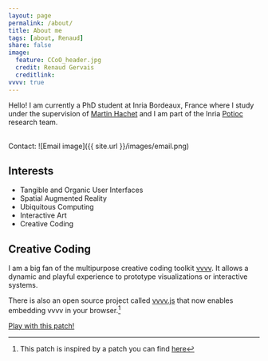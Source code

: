 ```yaml
---
layout: page
permalink: /about/
title: About me
tags: [about, Renaud]
share: false
image:
  feature: CCoO_header.jpg
  credit: Renaud Gervais
  creditlink: 
vvvv: true
---
```


Hello! I am currently a PhD student at Inria Bordeaux, France where I study under the supervision of [Martin Hachet](http://www.labri.fr/perso/hachet/) and I am part of the Inria [Potioc](http://team.inria.fr/potioc/) research team.

<br>
Contact: ![Email image]({{ site.url }}/images/email.png)

## Interests

* Tangible and Organic User Interfaces
* Spatial Augmented Reality
* Ubiquitous Computing
* Interactive Art
* Creative Coding

## Creative Coding
I am a big fan of the multipurpose creative coding toolkit [vvvv](http://www.vvvv.org). It allows a dynamic and playful experience to prototype visualizations or interactive systems.

There is also an open source project called [vvvv.js](http://wwww.vvvvjs.com) that now enables embedding vvvv in your browser.[^1]

<script language="VVVV" src="../assets/patches/dynamic_circle.v4p"></script>
<div id="header_renderer"></div>


<a markdown="0" href="#edit/../assets/patches/dynamic_circle.v4p" class="btn">Play with this patch!</a>

[^1]: This patch is inspired by a patch you can find [here](http://lab.vvvvjs.com/show.php?id=7c647a36791c1ef9a5f8bde2f876b2a2be1a2200)